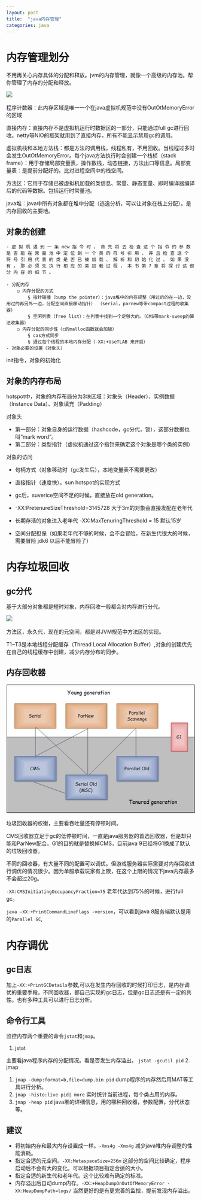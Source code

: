 ```yaml
---
layout: post
title:  "java内存管理"
categories: java
---
```


# 内存管理划分

不用再关心内存具体的分配和释放。jvm的内存管理，就像一个高级的内存池。帮你管理了内存的分配和释放。

![](https://mmbiz.qpic.cn/mmbiz_png/eZzl4LXykQxribnTCbHDOxffJcwq1GoOC19nbGesq5zWy8TtzqK35U24MltmfXicicD33Z1zaRpoPGphqyjQiaKiaug/640?wx_fmt=png&wxfrom=5&wx_lazy=1&wx_co=1)

程序计数器：此内存区域是唯一一个在java虚拟机规范中没有OutOtMemoryError的区域

直接内存：直接内存不是虚拟机运行时数据区的一部分，只能通过full gc进行回收。netty等NIO的框架就用到了直接内存，所有不能显示禁用gc的调用。

虚拟机栈和本地方法栈：都是方法的调用栈，线程私有，不用回收。当线程过多时会发生OutOtMemoryError。每个java方法执行时会创建一个栈桢（stack frame）：用于存储局部变量表，操作数栈，动态链接，方法出口等信息。局部变量表：是提前分配好的。比对进程空间中的栈空间。

方法区：它用于存储已被虚拟机加载的类信息、常量、静态变量、即时编译器编译后的代码等数据。包括运行时常量池。

java堆：java中所有对象都在堆中分配（逃逸分析，可以让对象在栈上分配）。是内存回收的主要地。

## 对象的创建

	- 虚 拟 机 遇 到 一 条 new 指 令 时 ， 首 先 将 去 检 查 这 个 指 令 的 参 数 是 否 能 在 常 量 池 中 定 位 到 一 个 类 的 符 号 引 用 ， 并 且 检 查 这 个 符 号 引 用 代 表 的 类 是 否 已 被 加 载 、 解 析 和 初 始 化 过 。 如 果 没 有 ， 那 必 须 先 执 行 相 应 的 类 加 载 过 程 ， 本 书 第 7 章 将 探 讨 这 部 分 内 容 的 细 节 。

	- 分配内存
		○ 内存分配的方式
			§ 指针碰撞（bump the pointer）：java堆中的内存规整（用过的的在一边，没用过的再另外一边，分配空间直接移动指针） （serial，parnew等带compact过程的收集器）
			§ 空闲列表（free list）：在列表中找到一个足够大的。（CMS带mark-sweep的算法收集器）
		○ 内存分配的同步性（c的malloc函数就会加锁）
			§ cas方式同步
			§ 通过每个线程的本地内存分配（-XX:+UseTLAB 来开启）
	- 对象必要的设置（对象头）
init指令，对象的初始化

## 对象的内存布局

hotspot中，对象的内存布局分为3块区域：对象头（Header）、实例数据（Instance Data）、对象填充（Padding）

对象头
- 第一部分：对象自身的运行数据（hashcode，gc分代，锁），这部分数据也叫“mark word”。
- 第二部分：类型指针（虚拟机通过这个指针来确定这个对象是哪个类的实例）

对象的访问
- 句柄方式（对象移动时（gc发生后），本地变量表不需要更改）
- 直接指针（速度快）。sun hotspot的实现方式

- gc后，suverice空间不足的时候，直接放在old generation。
- -XX:PretenureSizeThreshold=3145728 大于3m的对象会直接发配在老年代
- 长期存活的对象进入老年代 -XX:MaxTenuringThreshold = 15 默认15岁
- 空间分配担保（如果老年代不够的时候，会不会冒险，在新生代很大的时候，需要冒险 jdk6 以后不能冒险了）


# 内存垃圾回收

## gc分代

基于大部分对象都是短时对象，内存回收一般都会对内存进行分代。



 ![](https://mmbiz.qpic.cn/mmbiz_png/eZzl4LXykQxribnTCbHDOxffJcwq1GoOCQsIZSFaXhLhlI8Ac8ic8ia2Ej7CO6Z47BrNOSC5ZKSWHgcc9lh98ialeg/640?wx_fmt=png&wxfrom=5&wx_lazy=1&wx_co=1)

方法区，永久代，现在的元空间，都是对JVM规范中方法区的实现。

T1~T3是本地线程分配缓存（Thread Local Allocation Buffer）,对象的创建优先在自己的线程缓存中创建，减少内存分布的同步。

## 内存回收器

![](/assets/gc_1.jpg)

垃圾回收器的权衡，主要看吞吐量还有停顿时间。

CMS回收器立足于gc的低停顿时间，一直是java服务器的首选回收器，但是却只能和ParNew配合。G1的目的就是替换掉CMS，目前java 9已经将G1换成了默认的垃圾回收器。

不同的回收器，有大量不同的配置可以调优。但游戏服务器实际需要对内存回收进行调优的情况很少。因为单服承载玩家有上限，在这个上限的情况下java内存最多不会超过20g。

`-XX:CMSInitiatingOccupancyFraction=75` 老年代达到75%的时候，进行full gc。

`java -XX:+PrintCommandLineFlags -version`，可以看到java 8服务端默认是用的`Parallel GC`,

# 内存调优

## gc日志

加上`-XX:+PrintGCDetails`参数,可以在发生内存回收的时候打印日志，是内存调优的重要手段。不同回收器，都自己实现的gc日志，但是gc日志还是有一定的共性。也有多种工具可以进行日志分析。

## 命令行工具
监控内存两个重要的命令`jstat`和`jmap`。
1. jstat

  主要看java程序内存的分配情况。看是否发生内存溢出。
  `jstat -gcutil pid`
2. jmap

  1. `jmap -dump:format=b,file=dump.bin pid` dump程序的内存然后用MAT等工具进行分析。
  2. `jmap -histo:live pid| more` 实时统计当前进程，每个类占用的内存。
  3. `jmap -heap pid` java堆的详细信息，用的哪种回收器，参数配置，分代状态等。



## 建议

- 将初始内存和最大内存设置成一样。`-Xms4g -Xmx4g` 减少java堆内存调整的性能消耗。
- 指定合适的元空间。`-XX:MetaspaceSize=256m` 这部分的空间比较确定，程序启动后不会有大的变化。可以根据项目指定合适的大小。
- 指定合适的新生代和老年代。这个比较难有确定的标准。
- 内存溢出后自动dump内存。`-XX:+HeapDumpOnOutOfMemoryError -XX:HeapDumpPath=logs/` 当然更好的是有更完善的监控，提前发现内存溢出。
